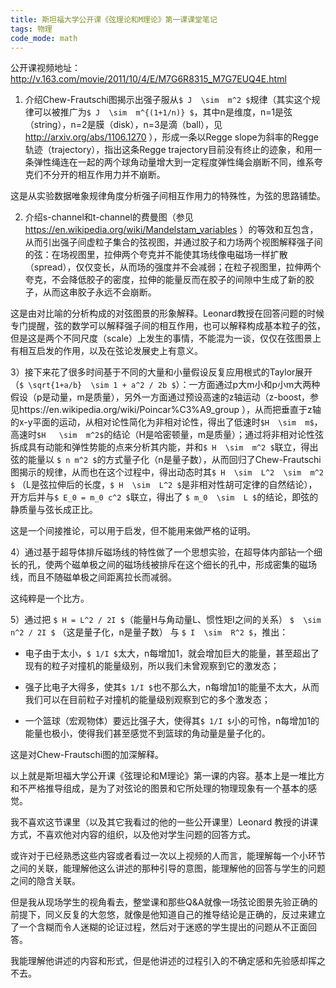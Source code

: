 ```yaml
---
title: 斯坦福大学公开课《弦理论和M理论》第一课课堂笔记
tags: 物理
code_mode: math
---
```


公开课视频地址： http://v.163.com/movie/2011/10/4/E/M7G6R8315_M7G7EUQ4E.html

1) 介绍Chew-Frautschi图揭示出强子服从`$ J  \sim  m^2 $`规律（其实这个规律可以被推广为`$ J  \sim  m^{(1+1/n)} $`，其中n是维度，n=1是弦（string），n=2是膜（disk），n=3是滴（ball），见 http://arxiv.org/abs/1106.1270 ），形成一条以Regge slope为斜率的Regge轨迹（trajectory），指出这条Regge trajectory目前没有终止的迹象，和用一条弹性绳连在一起的两个球角动量增大到一定程度弹性绳会崩断不同，维系夸克们不分开的相互作用力并不崩断。

这是从实验数据唯象规律角度分析强子间相互作用力的特殊性，为弦的思路铺垫。

2) 介绍s-channel和t-channel的费曼图（参见 https://en.wikipedia.org/wiki/Mandelstam_variables ）的等效和互包含，从而引出强子间虚粒子集合的弦视图，并通过胶子和力场两个视图解释强子间的弦：在场视图里，拉伸两个夸克并不能使其场线像电磁场一样扩散（spread），仅仅变长，从而场的强度并不会减弱；在粒子视图里，拉伸两个夸克，不会降低胶子的密度，拉伸的能量反而在胶子的间隙中生成了新的胶子，从而这串胶子永远不会崩断。

这是由对比喻的分析构成的对弦图景的形象解释。Leonard教授在回答问题的时候专门提醒，弦的数学可以解释强子间的相互作用，也可以解释构成基本粒子的弦，但是这是两个不同尺度（scale）上发生的事情，不能混为一谈，仅仅在弦图景上有相互启发的作用，以及在弦论发展史上有意义。

3）接下来花了很多时间基于不同的大量和小量假设反复应用根式的Taylor展开（`$ \sqrt{1+a/b}  \sim 1 + a^2 / 2b $`）：一方面通过p大m小和p小m大两种假设（p是动量，m是质量），另外一方面通过预设高速的z轴运动（z-boost，参见https://en.wikipedia.org/wiki/Poincar%C3%A9_group ），从而把垂直于z轴的x-y平面的运动，从相对论性简化为非相对论性，得出了低速时`$H  \sim  m$`，高速时`$H   \sim  m^2$`的结论（H是哈密顿量，m是质量）；通过将非相对论性弦拆成具有动能和弹性势能的点来分析其内能，并和`$ H  \sim  m^2 $`联立，得出弦的能量以 `$ n m^2 $`的方式量子化（n是量子数），从而回归了Chew-Frautschi图揭示的规律，从而也在这个过程中，得出动态时其`$ H  \sim  L^2  \sim  m^2 $` （L是弦拉伸后的长度，`$ H  \sim  L^2 $`是非相对性胡可定律的自然结论），开方后并与`$ E_0 = m_0 c^2 $`联立，得出了 `$ m_0  \sim  L $`的结论，即弦的静质量与弦长成正比。

这是一个间接推论，可以用于启发，但不能用来做严格的证明。

4）通过基于超导体排斥磁场线的特性做了一个思想实验，在超导体内部钻一个细长的孔，使两个磁单极之间的磁场线被排斥在这个细长的孔中，形成密集的磁场线，而且不随磁单极之间距离拉长而减弱。

这纯粹是一个比方。

5）通过把 `$ H = L^2 / 2I $`（能量H与角动量L、惯性矩I之间的关系） `$  \sim  n^2 / 2I $` （这是量子化，n是量子数） 与 `$ I  \sim  R^2 $`，推出：

* 电子由于太小，`$ 1/I $`太大，n每增加1，就会增加巨大的能量，甚至超出了现有的粒子对撞机的能量级别，所以我们未曾观察到它的激发态；

* 强子比电子大得多，使其`$ 1/I $`也不那么大，n每增加1的能量不太大，从而我们可以在目前粒子对撞机的能量级别观察到它的多个激发态；

* 一个篮球（宏观物体）要远比强子大，使得其`$ 1/I $`小的可怜，n每增加1的能量也极小，使得我们甚至感觉不到篮球的角动量是量子化的。

这是对Chew-Frautschi图的加深解释。

以上就是斯坦福大学公开课《弦理论和M理论》第一课的内容。基本上是一堆比方和不严格推导组成，是为了对弦论的图景和它所处理的物理现象有一个基本的感觉。

我不喜欢这节课里（以及其它我看过的他的一些公开课里）Leonard 教授的讲课方式，不喜欢他对内容的组织，以及他对学生问题的回答方式。

或许对于已经熟悉这些内容或者看过一次以上视频的人而言，能理解每一个小环节之间的关联，能理解他这么讲述的那种引导的意图，能理解他的回答与学生的问题之间的隐含关联。

但是我从现场学生的视角看去，整堂课和那些Q&A就像一场弦论图景先验正确的前提下，同义反复的大忽悠，就像是他知道自己的推导结论是正确的，反过来建立了一个含糊而令人迷糊的论证过程，然后对于迷惑的学生提出的问题从不正面回答。

我能理解他讲述的内容和形式，但是他讲述的过程引入的不确定感和先验感却挥之不去。